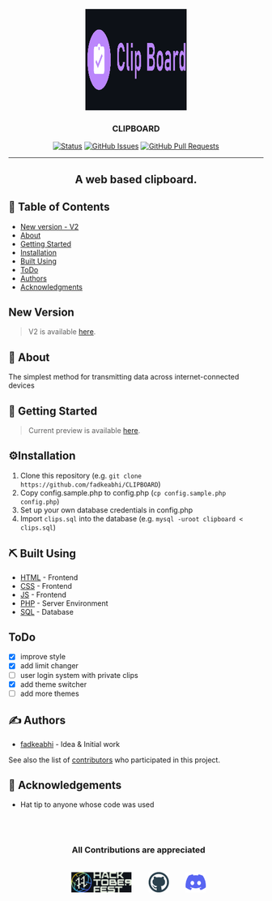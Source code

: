 <p align="center">
  <a href="" rel="noopener">
 <img width=200px height=200px src="images/cb.svg" alt="Project logo"></a>
</p>

<h3 align="center">CLIPBOARD</h3>

<div align="center">

  [![Status](https://img.shields.io/badge/status-active-success.svg)]() 
  [![GitHub Issues](https://img.shields.io/github/issues/fadkeabhi/CLIPBOARD.svg)](https://github.com/fakedabhi/CLIPBOARD/issues)
  [![GitHub Pull Requests](https://img.shields.io/github/issues-pr/fadkeabhi/CLIPBOARD.svg)](https://github.com/fakedabhi/CLIPBOARD/pulls)

</div>

---

<h2 align="center"> A web based clipboard.
    <br> 
</h2>


## 📝 Table of Contents
- [New version - V2](#v2)
- [About](#about)
- [Getting Started](#getting_started)
- [Installation](#installation)
- [Built Using](#built_using)
- [ToDo](#todo)
- [Authors](#authors)
- [Acknowledgments](#acknowledgement)

## New Version <a name = "v2"></a>
> V2 is available [here](https://github.com/fadkeabhi/CLIPBOARD-V2/).


## 🧐 About <a name = "about"></a>
The simplest method for transmitting data across internet-connected devices

## 🏁 Getting Started <a name = "getting_started"></a>
> Current preview is available [here](https://djabrj.gq/).


## ⚙️Installation <a name = "installation"></a>
1. Clone this repository (e.g. `git clone https://github.com/fadkeabhi/CLIPBOARD`)
2. Copy config.sample.php to config.php (`cp config.sample.php config.php`)
3. Set up your own database credentials in config.php
4. Import `clips.sql` into the database (e.g. `mysql -uroot clipboard < clips.sql`)

## ⛏️ Built Using <a name = "built_using"></a>
- [HTML](https://html.com/) - Frontend
- [CSS](https://developer.mozilla.org/en-US/docs/Web/CSS) - Frontend
- [JS](https://www.javascript.com/) - Frontend
- [PHP](https://www.php.net/) - Server Environment
- [SQL](https://www.mysql.com/) - Database

## ToDo<a name ="todo"></a> 
- [x] improve style
- [x] add limit changer
- [ ] user login system with private clips
- [x] add theme switcher
- [ ] add more themes

## ✍️ Authors <a name = "authors"></a>
- [fadkeabhi](https://github.com/fadkeabhi) - Idea & Initial work

See also the list of [contributors](https://github.com/fadkeabhi/CLIPBOARD/graphs/contributors) who participated in this project.

## 🎉 Acknowledgements <a name = "acknowledgement"></a>
- Hat tip to anyone whose code was used

<br>
<br>

<div align="center"  class="icons-social" style="margin-left: 10px;">
 <h3> <b>All Contributions are appreciated </b> </h3>
 <br>
 <a   target="_blank" href="https://hacktoberfest.com">
			<img src="images/hacktober.svg"  height="40" ></a>&nbsp;&nbsp;&nbsp;&nbsp;&nbsp;
        <a style="margin-left: 10px;" target="_blank" href="https://github.com/fadkeabhi/CLIPBOARD">
		<img src="images/github.svg" height="40"></a>&nbsp;&nbsp;&nbsp;&nbsp;&nbsp;
        <a style="margin-left: 10px;" target="_blank" href="">
			<img src="images/discord.svg" height="40"
            width ="40"></a>
      </div>
